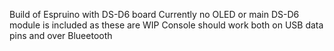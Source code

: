 Build of Espruino with DS-D6 board
Currently no OLED or main DS-D6 module is included as these are WIP
Console should work both on USB data pins and over Blueetooth
